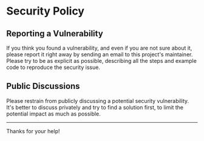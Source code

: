 # Security Policy

## Reporting a Vulnerability

If you think you found a vulnerability, and even if you are not sure about it, please report it right away by sending an email to this project's maintainer. Please try to be as explicit as possible, describing all the steps and example code to reproduce the security issue.

## Public Discussions

Please restrain from publicly discussing a potential security vulnerability. It's better to discuss privately and try to find a solution first, to limit the potential impact as much as possible.

---

Thanks for your help!
